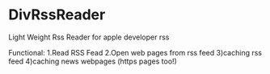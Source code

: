 DivRssReader
============
Light Weight Rss Reader for apple developer rss

Functional:
1.Read RSS Fead
2.Open web pages from rss feed
3)caching rss feed
4)caching news webpages (https pages too!)
